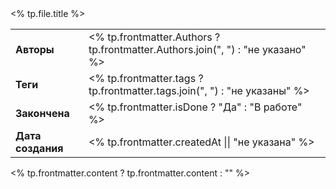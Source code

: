 <!-- Титульная страница -->
<div class="title-page-container">
	<div class="page-title"><% tp.file.title %></div>

<!-- Таблица с метаданными -->
<table class="metadata-table">
	  <tr>
		<td><strong>Авторы</strong></td>
		<td><% tp.frontmatter.Authors ? tp.frontmatter.Authors.join(", ") : "не указано" %></td>
	  </tr>
	  <tr>
		<td><strong>Теги</strong></td>
		<td><% tp.frontmatter.tags ? tp.frontmatter.tags.join(", ") : "не указаны" %></td>
	  </tr>
	  <tr>
		<td><strong>Закончена</strong></td>
		<td><% tp.frontmatter.isDone ? "Да" : "В работе" %></td>
	  </tr>
	  <tr>
		<td><strong>Дата создания</strong></td>
		<td><% tp.frontmatter.createdAt || "не указана" %></td>
	  </tr>
</table>
</div>


<!-- Основной контент статьи -->
<% tp.frontmatter.content ? tp.frontmatter.content : "" %>